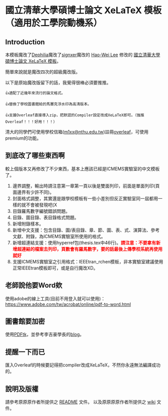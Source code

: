 # 國立清華大學碩博士論文 XeLaTeX 模板（適用於工學院動機系）

## Introduction
本模板魔改了[Dephilia](https://github.com/Dephilia/NTHU-PME-thesis)魔改了[signxer](https://github.com/signxer/nthu-thesis-template-mod)魔改的 [Hao-Wei Lee](https://github.com/HW-Lee/) 修改的 [國立清華大學碩博士論文 XeLaTeX 模板](https://github.com/HW-Lee/nthu-thesis-template)。

簡單來說就是魔改四次的超級魔改版。

以下是原始魔改版留下的話，我覺得很棒必須要推推。

```
👍適配了近幾年來流行的論文格式。

👍替換了學校圖書館給的馬賽克浮水印為高清版本。

👍支援Overleaf直接導入zip，把默認的Compiler設定改成XeLaTeX即可。（強推Overleaf！！！好用！！！）
```

清大的同學們可使用學校信箱(m1xx@nthu.edu.tw)註冊[overleaf](https://www.overleaf.com/login?)，可使用premium的功能。

## 到底改了哪些東西啊

較上個版本又再修改了不少東西，基本上應該已經是ICMEMS實驗室的中文模板了。

1. 邊界調整，輸出時請注意第一章第一頁以後是雙面列印，前面是單面列印(頁面邊界有少許不同)。
2. 封面格式調整，其實還是跟學校模板有一些小差別但反正實驗室同一屆都用一樣的就不會被發現吧(X
3. 目錄羅馬數字編號錯誤問題。
4. 目錄、圖目錄、表目錄格式問題。
5. 新增附錄樣本。
6. 新增中文支援：包含目錄、圖/表目錄、章、節、圖、表、式、演算法、參考文獻、附錄，為ICMEMS實驗室所使用的格式。
7. 新增超連結支援：使用hyperref包(thesis.tex中46行)。<font color="#f00">**請注意：不要拿有新增超連結的檔案去列印，頁數會有羅馬數字，要的話最後上傳學校系統再使用就好**</font>
8. 支援ICMEMS實驗室之引用格式：IEEEtran_rchen模板，非本實驗室建議使用正常IEEEtran模板即可，或是自行魔改XD。

## 老師說他要Word欸

使用adobe的線上工具(目前不用登入就可以使用)：https://www.adobe.com/tw/acrobat/online/pdf-to-word.html

## 圖書館要加密
使用[PDFtk](https://www.pdflabs.com/tools/pdftk-the-pdf-toolkit/)，並參考李吉豪學長的[blog](https://www.dephilia.moe/posts/encrypt-your-pdf/)。

## 提醒一下而已

匯入Overleaf的時候要記得把compiler改成XeLaTeX，不然你永遠無法編譯成功的。

## 說明及版權
請參考原原原作者所提供之 [README](https://github.com/HW-Lee/nthu-thesis-template/blob/master/README.md) 文件。
以及原原原原作者所提供之 [wiki](https://github.com/tzhuan/ntu-thesis/wiki) 文件。
